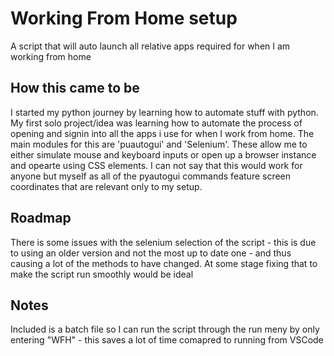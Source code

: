 # Working From Home setup
A script that will auto launch all relative apps required for when I am working from home


## How this came to be
I started my python journey by learning how to automate stuff with python. My first solo project/idea was learning how to automate the process of opening and signin into all the apps i use for when I work from home. 
The main modules for this are 'puautogui' and 'Selenium'. These allow me to either simulate mouse and keyboard inputs or open up a browser instance and opearte using CSS elements. 
I can not say that this would work for anyone but myself as all of the pyautogui commands feature screen coordinates that are relevant only to my setup.

## Roadmap
There is some issues with the selenium selection of the script - this is due to using an older version and not the most up to date one - and thus causing a lot of the methods to have changed. At some stage fixing that to make the script run smoothly would be ideal

## Notes
Included is a batch file so I can run the script through the run meny by only entering "WFH" - this saves a lot of time comapred to running from VSCode
